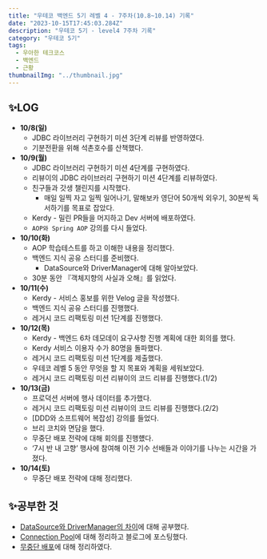 ```yaml
---
title: "우테코 백엔드 5기 레벨 4 - 7주차(10.8~10.14) 기록"
date: "2023-10-15T17:45:03.284Z"
description: "우테코 5기 - level4 7주차 기록"
category: "우테코 5기"
tags:
  - 우아한 테크코스
  - 백엔드
  - 근황
thumbnailImg: "../thumbnail.jpg"
---
```


## ✨LOG
- **10/8(일)**
    - JDBC 라이브러리 구현하기 미션 3단계 리뷰를 반영하였다.
    - 기분전환을 위해 석촌호수를 산책했다.
- **10/9(월)**
    - JDBC 라이브러리 구현하기 미션 4단계를 구현하였다.
    - 리뷰이의 JDBC 라이브러리 구현하기 미션 4단계를 리뷰하였다.
    - 친구들과 갓생 챌린지를 시작했다.
        - 매일 일찍 자고 일찍 일어나기, 말해보카 영단어 50개씩 외우기, 30분씩 독서하기를 목표로 잡았다.
    - Kerdy - 밀린 PR들을 머지하고 Dev 서버에 배포하였다.
    - `AOP와 Spring AOP` 강의를 다시 들었다.
- **10/10(화)**
    - AOP 학습테스트를 하고 이해한 내용을 정리했다.
    - 백엔드 지식 공유 스터디를 준비했다.
        - DataSource와 DriverManager에 대해 알아보았다.
    - 30분 동안 『객체지향의 사실과 오해』를 읽었다.
- **10/11(수)**
    - Kerdy - 서비스 홍보를 위한 Velog 글을 작성했다.
    - 백엔드 지식 공유 스터디를 진행했다.
    - 레거시 코드 리팩토링 미션 1단계를 진행했다.
- **10/12(목)**
    - Kerdy - 백엔드 6차 데모데이 요구사항 진행 계획에 대한 회의를 했다.
    - Kerdy 서비스 이용자 수가 80명을 돌파했다.
    - 레거시 코드 리팩토링 미션 1단계를 제출했다.
    - 우테코 레벨 5 동안 무엇을 할 지 목표와 계획을 세워보았다.
    - 레거시 코드 리팩토링 미션 리뷰이의 코드 리뷰를 진행했다.(1/2)
- **10/13(금)**
    - 프로덕션 서버에 행사 데이터를 추가했다.
    - 레거시 코드 리팩토링 미션 리뷰이의 코드 리뷰를 진행했다.(2/2)
    - [DDD와 소프트웨어 복잡성] 강의를 들었다.
    - 브리 코치와 면담을 했다.
    - 무중단 배포 전략에 대해 회의를 진행헀다.
    - ‘7시 반 내 고향’ 행사에 참여해 이전 기수 선배들과 이야기를 나누는 시간을 가졌다.
- **10/14(토)**
    - 무중단 배포 전략에 대해 정리했다.


## ✨공부한 것

- [DataSource와 DriverManager의 차이](https://amaran-th.github.io/%EB%8D%B0%EC%9D%B4%ED%84%B0%EB%B2%A0%EC%9D%B4%EC%8A%A4/DataSource%EC%99%80%20DriverManager/)에 대해 공부했다.
- [Connection Pool](https://amaran-th.github.io/%EB%8D%B0%EC%9D%B4%ED%84%B0%EB%B2%A0%EC%9D%B4%EC%8A%A4/[DB]%20DB%20Connection%20Pool/)에 대해 정리하고 블로그에 포스팅했다.
- [무중단 배포](https://amaran-th.github.io/%EC%9D%B8%ED%94%84%EB%9D%BC/[CICD]%20%EB%AC%B4%EC%A4%91%EB%8B%A8%20%EB%B0%B0%ED%8F%AC/)에 대해 정리하였다.
